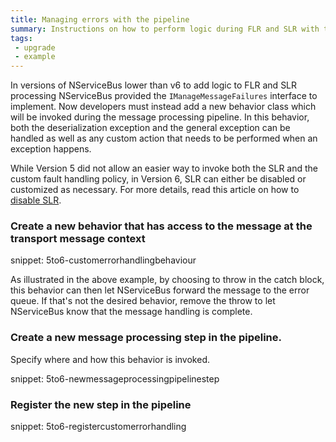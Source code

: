```yaml
---
title: Managing errors with the pipeline
summary: Instructions on how to perform logic during FLR and SLR with the pipeline
tags:
 - upgrade
 - example
---
```


In versions of NServiceBus lower than v6 to add logic to FLR and SLR processing NServiceBus provided the `IManageMessageFailures` interface to implement. Now developers must instead add a new behavior class which will be invoked during the message processing pipeline. In this behavior, both the deserialization exception and the general exception can be handled as well as any custom action that needs to be performed when an exception happens. 

While Version 5 did not allow an easier way to invoke both the SLR and the custom fault handling policy, in Version 6, SLR can either be disabled or customized as necessary. For more details, read this article on how to [disable SLR](/nservicebus/errors/automatic-retries.md#second-level-retries-disabling-slr-through-code).


### Create a new behavior that has access to the message at the transport message context

snippet: 5to6-customerrorhandlingbehaviour

As illustrated in the above example, by choosing to throw in the catch block, this behavior can then let NServiceBus forward the message to the error queue. If that's not the desired behavior, remove the throw to let NServiceBus know that the message handling is complete.


### Create a new message processing step in the pipeline.

Specify where and how this behavior is invoked. 

snippet: 5to6-newmessageprocessingpipelinestep


### Register the new step in the pipeline

snippet: 5to6-registercustomerrorhandling